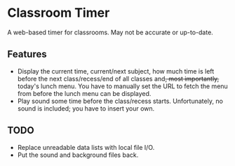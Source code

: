 # Classroom Timer
A web-based timer for classrooms. May not be accurate or up-to-date.

## Features
- Display the current time, current/next subject, how much time is left before the next class/recess/end of all classes and<del>, most importantly,</del> today's lunch menu. You have to manually set the URL to fetch the menu from before the lunch menu can be displayed.
- Play sound some time before the class/recess starts. Unfortunately, no sound is included; you have to insert your own.

## TODO
- Replace unreadable data lists with local file I/O.
- Put the sound and background files back.

